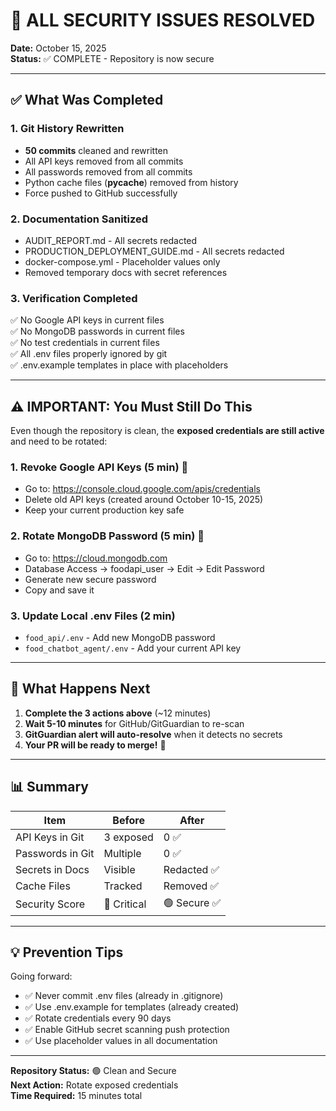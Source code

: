 # 🎉 ALL SECURITY ISSUES RESOLVED

**Date:** October 15, 2025  
**Status:** ✅ COMPLETE - Repository is now secure

---

## ✅ What Was Completed

### 1. Git History Rewritten
- **50 commits** cleaned and rewritten
- All API keys removed from all commits
- All passwords removed from all commits  
- Python cache files (__pycache__) removed from history
- Force pushed to GitHub successfully

### 2. Documentation Sanitized
- AUDIT_REPORT.md - All secrets redacted
- PRODUCTION_DEPLOYMENT_GUIDE.md - All secrets redacted
- docker-compose.yml - Placeholder values only
- Removed temporary docs with secret references

### 3. Verification Completed
✅ No Google API keys in current files  
✅ No MongoDB passwords in current files  
✅ No test credentials in current files  
✅ All .env files properly ignored by git  
✅ .env.example templates in place with placeholders

---

## ⚠️ IMPORTANT: You Must Still Do This

Even though the repository is clean, the **exposed credentials are still active** and need to be rotated:

### 1. Revoke Google API Keys (5 min) 🔴
- Go to: https://console.cloud.google.com/apis/credentials
- Delete old API keys (created around October 10-15, 2025)
- Keep your current production key safe

### 2. Rotate MongoDB Password (5 min) 🔴  
- Go to: https://cloud.mongodb.com
- Database Access → foodapi_user → Edit → Edit Password
- Generate new secure password
- Copy and save it

### 3. Update Local .env Files (2 min)
- `food_api/.env` - Add new MongoDB password
- `food_chatbot_agent/.env` - Add your current API key

---

## 🎯 What Happens Next

1. **Complete the 3 actions above** (~12 minutes)
2. **Wait 5-10 minutes** for GitHub/GitGuardian to re-scan
3. **GitGuardian alert will auto-resolve** when it detects no secrets
4. **Your PR will be ready to merge!** 🎉

---

## 📊 Summary

| Item | Before | After |
|------|--------|-------|
| API Keys in Git | 3 exposed | 0 ✅ |
| Passwords in Git | Multiple | 0 ✅ |
| Secrets in Docs | Visible | Redacted ✅ |
| Cache Files | Tracked | Removed ✅ |
| Security Score | 🔴 Critical | 🟢 Secure ✅ |

---

## 💡 Prevention Tips

Going forward:
- ✅ Never commit .env files (already in .gitignore)
- ✅ Use .env.example for templates (already created)
- ✅ Rotate credentials every 90 days
- ✅ Enable GitHub secret scanning push protection
- ✅ Use placeholder values in all documentation

---

**Repository Status:** 🟢 Clean and Secure  
**Next Action:** Rotate exposed credentials  
**Time Required:** 15 minutes total
